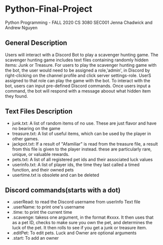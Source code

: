# Python-Final-Project
Python Programming - FALL 2020 CS 3080 SEC001 Jenna Chadwick and Andrew Nguyen


## General Description
  Users will interact with a Discord Bot to play a scavenger hunting game. The scavenger hunting game includes text files containing randomly hidden items: Junk or Treasure.
  For users to play the scavenger hunting game with the bot, the user would need to be assigned a role,'admin', in Discord by right-clicking on the channel profile and click server settings-role.
  UserS assigned to that role can play the game with the bot. To interact with the bot, users can input pre-defined Discord commands. 
  Once users input a command, the bot will respond with a message aboout what hidden item they found.
  

## Text Files Description
  * junk.txt: A list of random items of no use. These are just flavor and have no bearing on the game
  * treasure.txt: A list of useful items, which can be used by the player in other games.
  * jackpot.txt: If a result of "Afamiliar" is read from the treasure file, a result from this file is given to the player instead. these are particularly rare, unique, or valuable rewards.
  * pets.txt: A list of all registered pet ids and their associated luck values
  * userinfo.txt: A list of player ids, the time they last called a timed function, and their owned pets
  * usertime.txt is obsolete and can be deleted



## Discord commands(starts with a dot)
* .userRead: to read the Discord username from userInfo Text file
* .userName: to print one's username
* .time:  to print the current time
* .scavenge: takess one argument, in the format #xxxx. It then uses that as a pet ID, checks to make sure you own the pet, and determines the luck of the pet. It then rolls to see if you get a junk
  or treasure item.
* .editPet: To edit pets. Luck and Owner are optional arguments
* .start: To add an owner







